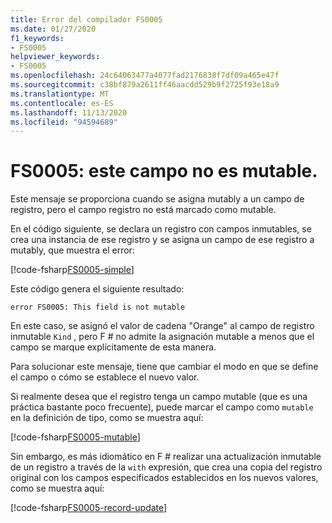 ```yaml
---
title: Error del compilador FS0005
ms.date: 01/27/2020
f1_keywords:
- FS0005
helpviewer_keywords:
- FS0005
ms.openlocfilehash: 24c64063477a4077fad2176838f7df09a465e47f
ms.sourcegitcommit: c38bf879a2611ff46aacdd529b9f2725f93e18a9
ms.translationtype: MT
ms.contentlocale: es-ES
ms.lasthandoff: 11/13/2020
ms.locfileid: "94594689"
---
```

# <a name="fs0005-this-field-is-not-mutable"></a>FS0005: este campo no es mutable.

Este mensaje se proporciona cuando se asigna mutably a un campo de registro, pero el campo registro no está marcado como mutable.

En el código siguiente, se declara un registro con campos inmutables, se crea una instancia de ese registro y se asigna un campo de ese registro a mutably, que muestra el error:

[!code-fsharp[FS0005-simple](~/samples/snippets/fsharp/compiler-messages/fs0005.fsx#L2-L8)]

Este código genera el siguiente resultado:

```text
error FS0005: This field is not mutable
```

En este caso, se asignó el valor de cadena "Orange" al campo de registro inmutable `Kind` , pero F # no admite la asignación mutable a menos que el campo se marque explícitamente de esta manera.

Para solucionar este mensaje, tiene que cambiar el modo en que se define el campo o cómo se establece el nuevo valor.

Si realmente desea que el registro tenga un campo mutable (que es una práctica bastante poco frecuente), puede marcar el campo como `mutable` en la definición de tipo, como se muestra aquí:

[!code-fsharp[FS0005-mutable](~/samples/snippets/fsharp/compiler-messages/fs0005.fsx#L11-L17)]

Sin embargo, es más idiomático en F # realizar una actualización inmutable de un registro a través de la `with` expresión, que crea una copia del registro original con los campos especificados establecidos en los nuevos valores, como se muestra aquí:

[!code-fsharp[FS0005-record-update](~/samples/snippets/fsharp/compiler-messages/fs0005.fsx#L20-L26)]
